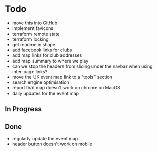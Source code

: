 # Todo

* move this into GitHub
* implement favicons
* terraform remote state
* terraform locking
* get readme in shape
* add facebook links for clubs
* add map links for club addresses
* add map summary to where we play
* can we stop the headers from sliding under the navbar when using inter-page links?
* move the UK event map link to a "tools" section
* search engine optimisation
* report that map doesn't work on chrome on MacOS
* daily updates for the event map

## In Progress


## Done

* regularly update the event map
* header button doesn't work on mobile
